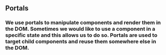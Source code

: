 ## Portals

### We use portals to manipulate components and render them in the DOM. Sometimes we would like to use a component in a specific state and this allows us to do so. Portals are used to target child components and reuse them somewhere else in the DOM.
